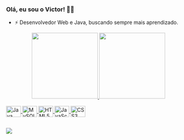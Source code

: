 ### Olá, eu sou o Victor! 👨‍💻

- ⚡ Desenvolvedor Web e Java, buscando sempre mais aprendizado.

<div align="center">
<a href="https://github.com/gsvictorr">
<img height="180em" src="https://github-readme-stats-sigma-five.vercel.app/api?username=gsvictorr&show_icons=true&theme=dracula&include_all_commits">
<img height="180em" src="https://github-readme-stats-sigma-five.vercel.app/api/top-langs/?username=gsvictorr&layout=compact&langs_count=7&theme=dracula">
</div>
  
<div style="display: inline_block"><br>
<img align="center" alt="Java" height="30" width="40" src="https://cdn.jsdelivr.net/gh/devicons/devicon/icons/java/java-original-wordmark.svg" >
<img align="center" alt="MySQL" height="30" width="40" src="https://cdn.jsdelivr.net/gh/devicons/devicon/icons/mysql/mysql-original-wordmark.svg" >
<img align="center" alt="HTML5" height="30" width="40" src="https://cdn.jsdelivr.net/gh/devicons/devicon/icons/html5/html5-original.svg" >
<img align="center" alt="JavaScript" height="30" width="40" src="https://cdn.jsdelivr.net/gh/devicons/devicon/icons/javascript/javascript-original.svg" >
<img align="center" alt="CSS3" height="30" width="40" src="https://cdn.jsdelivr.net/gh/devicons/devicon/icons/css3/css3-original.svg" >
</div>

##
  
<div>
<a href="https://www.linkedin.com/in/gsvictorr/" target="_blank"><img src="https://img.shields.io/badge/LinkedIn-0077B5?style=for-the-badge&logo=linkedin&logoColor=white" target="_blank">
  </a>
  
</div>

